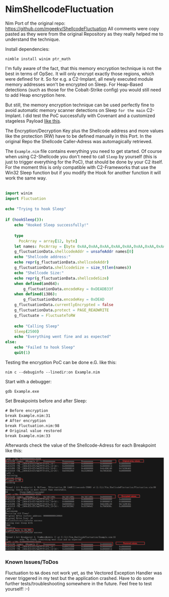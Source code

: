# NimShellcodeFluctuation

Nim Port of the original repo:  https://github.com/mgeeky/ShellcodeFluctuation
All comments were copy pasted as they were from the original Repository as they really helped me to understand the technique.

Install dependencies:
```
nimble install winim ptr_math
```

I'm fully aware of the fact, that this memory encryption technique is not the best in terms of OpSec. It will only encrypt exactly those regions, which were defined for it. So for e.g. a C2-Implant, all newly executed module memory addresses won't be encrypted on Sleep. For Heap-Based detections (such as those for the Cobalt-Strike config) you would still need to add Heap encryption here.

But still, the memory encryption technique can be used perfectly fine to avoid automatic memory scanner detections on Sleep `for the main` C2-Implant. I did test the PoC successfully with Covenant and a customized stageless Payload [like this](https://gist.github.com/S3cur3Th1sSh1t/60427d2e517e295e845bc684391bfa62).

The Encryption/Decryption Key plus the Shellcode address and more values like the protection (RW) have to be defined manually in this Port. In the original Repo the Shellcode Caller-Adress was automagically retrieved.

The `Example.nim` file contains everything you need to get started. Of course when using C2-Shellcode you don't need to call `Sleep` by yourself (this is just to trigger everything for the PoC), that should be done by your C2 itself. For the moment this is only compatible with C2-Frameworks that use the Win32 Sleep function but if you modify the Hook for another function it will work the same way.

```nim

import winim
import Fluctuation

echo "Trying to hook Sleep"

if (hookSleep()):
    echo "Hooked Sleep successfully!"
    
    type
      PocArray = array[12, byte]
    let names: PocArray = [byte 0xAA,0xAA,0xAA,0xAA,0xAA,0xAA,0xAA,0xAA,0xAA,0xAA,0xAA,0xAA]
    g_fluctuationData.shellcodeAddr = unsafeAddr names[0]
    echo "Shellcode address:"
    echo repr(g_fluctuationData.shellcodeAddr)
    g_fluctuationData.shellcodeSize = size_t(len(names))
    echo "Shellcode Size:"
    echo repr(g_fluctuationData.shellcodeSize)
    when defined(amd64):
        g_fluctuationData.encodeKey = 0xDEADB33f
    when defined(i386):
        g_fluctuationData.encodeKey = 0xDEAD
    g_fluctuationData.currentlyEncrypted = false
    g_fluctuationData.protect = PAGE_READWRITE
    g_fluctuate = FluctuateToRW
    
    echo "Calling Sleep"
    Sleep(2500)
    echo "Everything went fine and as expected"
else:
    echo "Failed to hook Sleep"
    quit(1)

```


Testing the encryption PoC can be done e.G. like this:

```batch
nim c --debuginfo --linedir:on Example.nim
```

Start with a debugger:

```
gdb Example.exe
```

Set Breakpoints before and after Sleep:

```
# Before encryption
break Example.nim:31
# After encryption
break Fluctuation.nim:98
# Original value restored
break Example.nim:33
```

Afterwards check the value of the Shellcode-Adress for each Breakpoint like this:

![verify](VerifyPoC.png)


### Known Issues/ToDos

Fluctuation to `NA` does not work yet, as the Vectored Exception Handler was never triggered in my test but the application crashed. Have to do some further tests/troubleshooting somewhere in the future. Feel free to test yourself! :-)